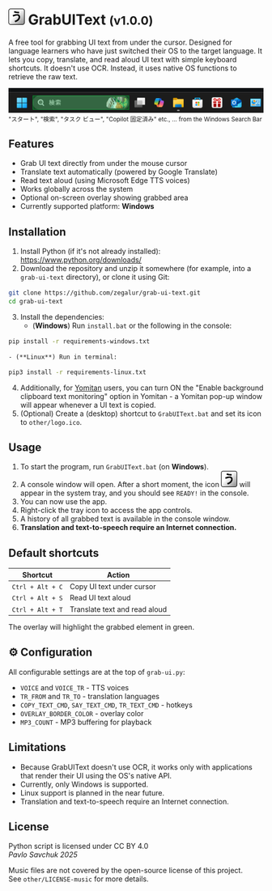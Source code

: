 # ![(icon)](other/icon.svg) GrabUIText <small>(v1.0.0)</small>

A free tool for grabbing UI text from under the cursor.
Designed for language learners who have just switched their OS to the target language.
It lets you copy, translate, and read aloud UI text with simple keyboard shortcuts. It doesn't use OCR. Instead, it uses native OS functions to retrieve the raw text.

![(Windows search bar example)](other/search-bar-example.png)<br>
<small>"スタート", "検索", "タスク ビュー", "Copilot 固定済み" etc., ... from the Windows Search Bar</small>

## Features

- Grab UI text directly from under the mouse cursor
- Translate text automatically (powered by Google Translate)  
- Read text aloud (using Microsoft Edge TTS voices)
- Works globally across the system
- Optional on-screen overlay showing grabbed area
- Currently supported platform: **Windows**

## Installation

1. Install Python (if it's not already installed): https://www.python.org/downloads/
2. Download the repository and unzip it somewhere (for example, into a `grab-ui-text` directory), or clone it using Git:
```bash
git clone https://github.com/zegalur/grab-ui-text.git
cd grab-ui-text
```
3. Install the dependencies:
    - (**Windows**) Run `install.bat` or the following in the console:
```bash
pip install -r requirements-windows.txt
```
    - (**Linux**) Run in terminal:
```bash
pip3 install -r requirements-linux.txt
```
4. Additionally, for [Yomitan](https://yomitan.wiki/) users, you can turn ON the "Enable background clipboard text monitoring" option in Yomitan - a Yomitan pop-up window will appear whenever a UI text is copied.
5. (Optional) Create a (desktop) shortcut to `GrabUIText.bat` and set its icon to `other/logo.ico`.

## Usage

1. To start the program, run `GrabUIText.bat` (on **Windows**).
2. A console window will open. After a short moment, the icon ![(icon)](other/icon.svg) will appear in the system tray, and you should see `READY!` in the console.
3. You can now use the app.
4. Right-click the tray icon to access the app controls.
5. A history of all grabbed text is available in the console window.
6. **Translation and text-to-speech require an Internet connection.**

## Default shortcuts

| Shortcut             | Action                        |
|----------------------|-------------------------------|
| `Ctrl + Alt + C`     | Copy UI text under cursor     |
| `Ctrl + Alt + S`     | Read UI text aloud            |
| `Ctrl + Alt + T`     | Translate text and read aloud |

The overlay will highlight the grabbed element in green.

## ⚙️ Configuration

All configurable settings are at the top of `grab-ui.py`:

- `VOICE` and `VOICE_TR` - TTS voices  
- `TR_FROM` and `TR_TO` - translation languages  
- `COPY_TEXT_CMD`, `SAY_TEXT_CMD`, `TR_TEXT_CMD` - hotkeys  
- `OVERLAY_BORDER_COLOR` - overlay color  
- `MP3_COUNT` - MP3 buffering for playback

## Limitations

- Because GrabUIText doesn't use OCR, it works only with applications that render their UI using the OS's native API. 
- Currently, only Windows is supported. 
- Linux support is planned in the near future.
- Translation and text-to-speech require an Internet connection.

## License

Python script is licensed under CC BY 4.0<br>
*Pavlo Savchuk 2025*

Music files are not covered by the open-source license of this project.<br>
See `other/LICENSE-music` for more details.
